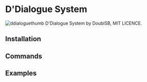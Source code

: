 # D'Dialogue System
![ddialoguethumb](https://user-images.githubusercontent.com/39475849/79770026-cfd60000-8367-11ea-83b2-9dc6a504f7c8.png)
D'Dialogue System by DoublSB, MIT LICENCE.

## Installation

## Commands

## Examples
